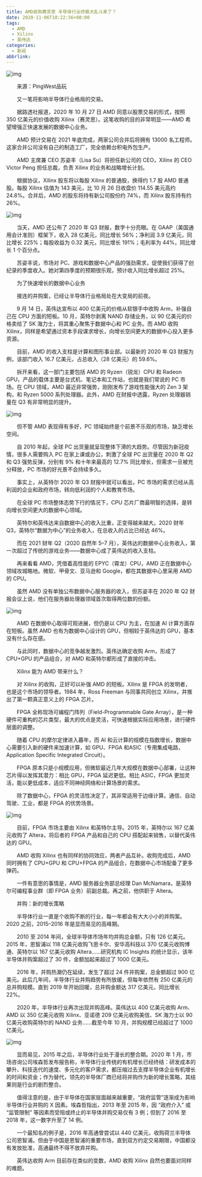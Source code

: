 ```yaml
---
title: AMD收购赛灵思 半导体行业终极大乱斗来了？
date: 2020-11-06T18:22:56+08:00
tags:
  - AMD
  - Xilinx
  - 英伟达
categories:
  - 新闻
abbrlink:
---
```


![img](https://cdn.jsdelivr.net/gh/yakeing/Documentation@main/Hexo/images/5627-kcaeqzx9628771.jpg)

　　来源：PingWest品玩　　

　　又一笔将影响半导体行业格局的交易。

　　据路透社报道，2020 年 10 月 27 日 AMD 同意以股票交易的形式，按照 350 亿美元的价值收购 Xilinx（赛灵思）。这笔收购的目的非常明显——AMD 希望增强正快速发展的数据中心业务。

　　AMD 预计交易在 2021 年底完成，两家公司合并后将拥有 13000 名工程师。这家合并公司没有自己的制造工厂，完全依赖台积电外包生产。

　　AMD 主席兼 CEO 苏姿丰（Lisa Su）将担任新公司的 CEO，Xilinx 的 CEO Victor Peng 担任总裁，负责 Xilinx 的业务和战略增长计划。

　　根据协议，Xilinx 股东将以每股 Xilinx 的普通股，换得约 1.7 股 AMD 普通股。每股 Xilinx 估值为 143 美元，比 10 月 26 日收盘价 114.55 美元高约 24.8%。合并后，AMD 的股东将持有新公司股份约 74%，而 Xilinx 股东持有约 26%。

![img](https://cdn.jsdelivr.net/gh/yakeing/Documentation@main/Hexo/images/ff4c-kcaeqzx9628819.png)

　　当天，AMD 还公布了 2020 年 Q3 财报，数字十分亮眼。在 GAAP（美国通用会计准则）框架下，收入 28 亿美元，同比增长 56%；净利润 3.9 亿美元，同比增长 225%；每股收益为 0.32 美元，同比增长 191%；毛利率为 44%，同比增长 1 个百分点。

　　苏姿丰说，市场对 PC、游戏和数据中心产品的强劲需求，促使我们获得了创纪录的季度收入。她对第四季度的预期很乐观，预计收入同比增长超过 25%。

　　为了快速增长的数据中心业务

　　接连的并购案，已经让半导体行业格局处在大变局的前夜。

　　9 月 14 日，英伟达宣布以 400 亿美元的价格从软银手中收购 Arm，补强自己在 CPU 方面的短板。10 月，英特尔剥离 NAND 存储业务，以 90 亿美元的价格卖给了 SK 海力士，将其重心聚焦于数据中心和 PC 业务。而 AMD 收购 Xilinx，同样是希望通过资本手段谋求增长，向增长空间更大的数据中心投入更多资源。

　　目前，AMD 的收入支柱是计算和图形事业部。以最新的 2020 年 Q3 财报为例，该部门收入 16.7 亿美元，占总收入（28 亿美元）的 59.6%。

　　拆开来看，这一部门主要包括 AMD 的 Ryzen（锐龙）CPU 和 Radeon GPU，产品的载体主要是台式机、笔记本和工作站，也就是我们常说的 PC 市场。在 CPU 领域，AMD 最近非常强势，刚刚发布了游戏性能强大的 Zen 3 架构，和 Ryzen 5000 系列处理器。此外，AMD 在财报中透露，Ryzen 处理器销量在 Q3 有非常明显的提升。

![img](https://cdn.jsdelivr.net/gh/yakeing/Documentation@main/Hexo/images/e25b-kcaeqzx9628866.jpg)

　　但不管 AMD 表现得有多好，PC 领域始终是个前景不乐观的市场，缺乏增长空间。

　　自 2010 年起，全球 PC 出货量就呈现整体下滑的大趋势。尽管因为新冠疫情，很多人需要购入 PC 在家上课或办公，刺激了全球 PC 出货量在 2020 年 Q2 和 Q3 强势反弹，分别有 9% 和十年来最高的 12.7% 同比增长，但需求一旦被充分释放，PC 市场的好光景不会持续多久。

　　事实上，从英特尔 2020 年 Q3 财报中就可以看出，PC 市场的需求已经从高利润的企业和政府市场，转向低利润的个人和教育市场。

　　在全球 PC 市场整体态势下行的情况下，CPU 芯片厂商最明智的选择，是转向增长空间更大的数据中心领域。

　　英特尔和英伟达来自数据中心的收入比重，正变得越来越大。2020 财年 Q3，英特尔“数据为中心”的业务收入，在总收入的占比已经达 46%。

　　而在 2021 财年 Q2（2020 自然年 5–7 月），英伟达的数据中心业务收入，第一次超过了传统的游戏业务——数据中心成了英伟达的收入支柱。

　　再来看看 AMD，凭借着高性能的 EPYC（霄龙）CPU，AMD 正在数据中心领域攻城略地。微软、甲骨文、亚马逊和 Google，都在其数据中心里采用 AMD 的 CPU。

　　虽然 AMD 没有单独公布数据中心服务器的收入，但苏姿丰在 2020 年 Q2 财报会议上说，他们在服务器处理器领域首次取得两位数的份额。

![img](https://cdn.jsdelivr.net/gh/yakeing/Documentation@main/Hexo/images/e242-kcaeqzx9628896.jpg)

　　AMD 在数据中心取得可观进展，但仍是以 CPU 为主，在加速 AI 计算方面存在短板。虽然 AMD 也有为数据中心设计的 GPU，但相较于英伟达的 GPU，基本没有什么存在感。

　　与此同时，数据中心的竞争越发激烈。英伟达确定收购 Arm，形成了 CPU+GPU 的产品组合，对 AMD 和英特尔都形成了直接的冲击。

　　Xilinx 能为 AMD 带来什么？

　　对 Xilinx 的收购，正好可以补强 AMD 的短板。Xilinx 是 FPGA 的发明者，也是这个市场的领导者。1984 年，Ross Freeman 与同事共同创立 Xilinx，并推出了第一颗真正意义上的 FPGA 芯片。

　　FPGA 全称现场可编程门阵列（Field-Programmable Gate Array），是一种硬件可重构的芯片类型，最大的优点是灵活，可快速根据实际应用场景，进行硬件层面的调整。

　　随着 CPU 的摩尔定律进入暮年，而 AI 和云计算的规模在指数增长，数据中心需要引入新的硬件来加速计算，如 GPU、FPGA 和ASIC（专用集成电路，Application Specific Integrated Circuit）。

　　FPGA 原本只是小规模应用，但微软最近几年大规模在数据中心部署，让这种芯片得以发挥其潜力：相比 GPU，FPGA 延迟更低。相比 ASIC，FPGA 更加灵活，能以更低成本，适应不同神经网络和计算场景的需求。

　　除了数据中心，FPGA 的灵活性决定了，其非常适用于边缘计算。通信、自动驾驶、工业，都是 FPGA 的优势场景。

![img](https://cdn.jsdelivr.net/gh/yakeing/Documentation@main/Hexo/images/f742-kcaeqzx9628949.png)

　　目前，FPGA 市场主要由 Xilinx 和英特尔主导。2015 年，英特尔以 167 亿美元收购了 Altera，将后者的 FPGA 产品和自己的 CPU 搭配起来销售，以替代英伟达的 GPU。

　　AMD 收购 Xilinx 也有同样的协同效应，两者产品互补。收购完成后，AMD 同时拥有了 CPU+GPU 和 CPU+FPGA 的产品组合，在数据中心市场配备了更多弹药。

　　一件有意思的事情是，AMD 服务器业务部总经理 Dan McNamara，是英特尔可编程事业群（即 FPGA 业务）前副总裁。再之前，他供职于 Altera。

　　并购：新的增长策略

　　半导体行业一直是个收购不断的行业，每一年都会有大大小小的并购案。2020 之前，2015–2016 年是显而易见的高峰期。

　　2010 至 2014 年间，全球半导体市场年均并购总金额，只有 126 亿美元。2015 年，恩智浦以 118 亿美元收购飞思卡尔、安华高科技以 370 亿美元收购博通、英特尔以 167 亿美元收购 Altera……研究机构 IC Insights 的统计显示，该年半导体并购案超过了 30 件，金额加起来超过了 1000 亿美元。

　　2016 年，并购热潮仍在延续，发生了超过 24 件并购案，总金额超过 900 亿美元。此后几年间，半导体行业并购趋势有所放缓，但每年依然有 250 亿美元的总并购规模。直到 2019 年开始回暖，总并购金额达 317 亿美元，同比增长 22%。

　　2020 年，半导体行业再次出现并购高峰。英伟达以 400 亿美元收购 Arm、AMD 以 350 亿美元收购 Xilinx、亚诺德 209 亿美元收购美信、SK 海力士以 90 亿美元收购英特尔的 NAND 业务……截至今年 10 月，并购规模已经超过了 1000 亿美元。

![img](https://cdn.jsdelivr.net/gh/yakeing/Documentation@main/Hexo/images/f56d-kcaeqzx9629038.png)

　　显而易见，2015 年之后，半导体行业处于漫长的整合期。2020 年 1 月，市场咨询公司埃森哲发布报告称，半导体行业传统的有机增长已经终结：研发成本的攀升、科技迭代的速度、多元化的客户需求，都压缩过去支撑半导体企业有机增长的时间和资金；作为替代，领先的半导体厂商已经将并购作为新的增长策略，其结果则是行业的剧烈整合。

　　值得注意的是，由于半导体在国家层面越来越重要，“政府监管”逐渐成为影响半导体行业并购的 X 因素。埃森哲指出，2013 年至 2015 年，因 “政府介入” 或 “监管限制” 等因素而受阻或终止的半导体并购交易仅有 3 例；但到了 2016 至 2018 年，这一数字升至了 14 例。

　　一个最知名的例子是，2016 年高通曾尝试以 440 亿美元，收购荷兰半导体公司恩智浦。但由于中国是恩智浦的重要市场，直到双方约定交易期限，中国都没有发放批准，高通最终不得不放弃并购。

　　英伟达收购 Arm 目前存在类似的变数，AMD 收购 Xilinx 自然也要面对同样的难题。